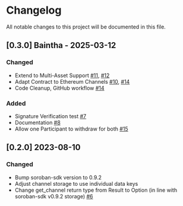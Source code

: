 # Changelog
All notable changes to this project will be documented in this file.

## [0.3.0] Baintha - 2025-03-12
### Changed
* Extend to Multi-Asset Support [#11], [#12]
* Adapt Contract to Ethereum Channels [#10], [#14]
* Code Cleanup, GitHub workflow [#14]

### Added
* Signature Verification test [#7]
* Documentation [#8]
* Allow one Participant to withdraw for both [#15]

[#7]:(https://github.com/perun-network/perun-soroban-contract/pull/7)
[#8]:(https://github.com/perun-network/perun-soroban-contract/pull/8)
[#10]:(https://github.com/perun-network/perun-soroban-contract/pull/10)
[#11]:(https://github.com/perun-network/perun-soroban-contract/pull/11)
[#12]:(https://github.com/perun-network/perun-soroban-contract/pull/12)
[#14]:(https://github.com/perun-network/perun-soroban-contract/pull/12)
[#15]:(https://github.com/perun-network/perun-soroban-contract/pull/15)

## [0.2.0] 2023-08-10
### Changed
* Bump soroban-sdk version to 0.9.2
* Adjust channel storage to use individual data keys
* Change get_channel return type from Result to Option (in line with soroban-sdk v0.9.2 storage) [#6]

[#6]: (https://github.com/perun-network/perun-soroban-contract/pull/6)
